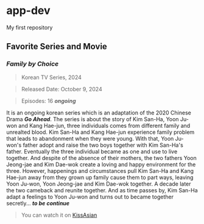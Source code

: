 # app-dev
My first repository
## Favorite Series and Movie
### ***Family by Choice***
> Korean TV Series, 2024

> Released Date: October 9, 2024

> Episodes: 16 ***ongoing***

It is an ongoing korean series which is an adaptation of the 2020 Chinese Drama ***Go Ahead***.
The series is about the story of Kim San-Ha, Yoon Ju-won and Kang Hae-jun, three individuals comes from different family and unrealted blood.
Kim San-Ha and Kang Hae-jun experience family problem that leads to abandonment when they were young. With that, Yoon Ju-won's father adopt and raise the two boys together with Kim San-Ha's father. Eventually the three individual became as one and use to live together. And despite of the absence of their mothers, the two fathers Yoon Jeong-jae and Kim Dae-wok create a loving and happy environment for the three. However, happenings and circumstances pull Kim San-Ha and Kang Hae-jun away from they grown up family cause them to part ways, leaving Yoon Ju-won, Yoon Jeong-jae and Kim Dae-wok together. A decade later the two cameback and reunite together. And as time passes by, Kim San-Ha adapt a feelings to Yoon Ju-won and turns out to became together secretly... ***to be continue***
> You can watch it on [KissAsian](https://ww5.kissasian.video/)
